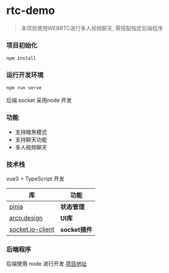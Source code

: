 # rtc-demo

> 本项目使用WEBRTC进行多人视频聊天, 需搭配指定后端程序

### 项目初始化
```bash
npm install
```

### 运行开发环境
```bash
npm run serve
```
后端 socket 采用node 开发

### 功能
 - 支持暗黑模式
 - 支持聊天功能
 - 多人视频聊天
  
### 技术栈
vue3 + TypeScript 开发

| 库                         | 功能             |
| -------------------------- | --------------- |
| [pinia](https://github.com/flutterchina/dio)| **状态管理**|
| [arco.design](https://arco.design/) |**UI库**|
| [socket.io-client](https://github.com/socketio/socket.io-client) |**socket插件**|

### 后端程序

后端使用 node 进行开发 [项目地址](https://github.com/1031531798/NodeFocus)
